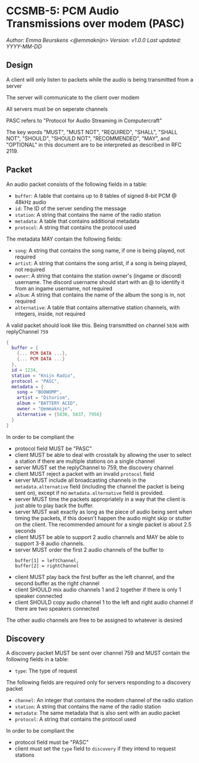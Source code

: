 # CCSMB-5: PCM Audio Transmissions over modem (PASC)
*Author: Emma Beurskens <@emmaknijn>*
*Version: v1.0.0*
*Last updated: YYYY-MM-DD*

## Design
A client will only listen to packets while the audio is being transmitted from a server

The server will communicate to the client over modem

All servers must be on seperate channels

PASC refers to "Protocol for Audio Streaming in Computercraft"

The key words "MUST", "MUST NOT", "REQUIRED", "SHALL", "SHALL NOT", "SHOULD", "SHOULD NOT", "RECOMMENDED",  "MAY", and "OPTIONAL" in this document are to be interpreted as described in RFC 2119.

## Packet
An audio packet consists of the following fields in a table:
- `buffer`: A table that contains up to 8 tables of signed 8-bit PCM @ 48kHz audio
- `id`: The ID of the server sending the message
- `station`: A string that contains the name of the radio station
- `metadata`: A table that contains additional metadata
- `protocol`: A string that contains the protocol used


The metadata MAY contain the following fields:
- `song`: A string that contains the song name, if one is being played, not required
- `artist`: A string that contains the song artist, if a song is being played, not required
- `owner`: A string that contains the station owner's (ingame or discord) username. The discord username should start with an @ to identify it from an ingame username, not required
- `album`: A string that contains the name of the album the song is in, not required
- `alternative`: A table that contains alternative station channels, with integers, inside, not required

A valid packet should look like this. Being transmitted on channel `5836` with replyChannel `759`

```lua
{
  buffer = {
    {... PCM DATA ...},
    {... PCM DATA ...}
  },
  id = 1234,
  station = "Knijn Radio",
  protocol = "PASC",
  metadata = {
    song = "BOOWOMP",
    artist = "Ditorism",
    album = "BATTERY ACID",
    owner = "@emmaknijn",
    alternative = {5836, 5837, 7956}
  }
}
```

In order to be compliant the
- protocol field MUST be "PASC"
- client MUST be able to deal with crosstalk by allowing the user to select a station if there are multiple stations on a single channel
- server MUST set the replyChannel to 759, the discovery channel
- client MUST reject a packet with an invalid `protocol` field
- server MUST include all broadcasting channels in the `metadata.alternative` field (including the channel the packet is being sent on), except if no `metadata.alternative` field is provided.
- server MUST time the packets appropriately in a way that the client is just able to play back the buffer.
- server MUST wait exactly as long as the piece of audio being sent when timing the packets, if this doesn't happen the audio might skip or stutter on the client. The recommended amount for a single packet is about 2.5 seconds
- client MUST be able to support 2 audio channels and MAY be able to support 3-8 audio channels.
- server MUST order the first 2 audio channels of the buffer to
  ```
  buffer[1] = leftChannel,
  buffer[2] = rightChannel
  ```
- client MUST play back the first buffer as the left channel, and the second buffer as the right channel
- client SHOULD mix audio channels 1 and 2 together if there is only 1 speaker connected
- client SHOULD copy audio channel 1 to the left and right audio channel if there are two speakers connected

The other audio channels are free to be assigned to whatever is desired

## Discovery
A discovery packet MUST be sent over channel 759 and MUST contain the following fields in a table:
- `type`: The type of request

The following fields are required only for servers responding to a discovery packet
- `channel`: An integer that contains the modem channel of the radio station
- `station`: A string that contains the name of the radio station
- `metadata`: The same metadata that is also sent with an audio packet
- `protocol`: A string that contains the protocol used

In order to be compliant the
- protocol field must be "PASC"
- client must set the `type` field to `discovery` if they intend to request stations
